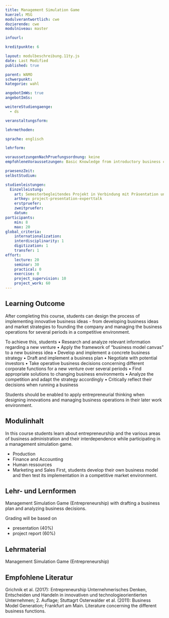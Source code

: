 ```yaml
---
title: Management Simulation Game
kuerzel: MSG
modulverantwortlich: cwe
dozierende: cwe
modulniveau: master

infourl: 

kreditpunkte: 6

layout: modulbeschreibung.11ty.js
date: Last Modified
published: true

parent: WAMO
schwerpunkt:
kategorie: wahl

angebotImWs: true
angebotImSs: 

weitereStudiengaenge: 
  - ds

veranstaltungsform: 

lehrmethoden:

sprache: englisch

lehrform:

voraussetzungenNachPruefungsordnung: keine
empfohleneVoraussetzungen: Basic Knowledge from introductory business courses (Marketing, Finance, Accounting, Production)

praesenzZeit: 
selbstStudium: 

studienleistungen:
  Einzelleistung:
    art: Semesterbegleitendes Projekt in Verbindung mit Präsentation und Fachgespräch
    artkey: project-presentation-experttalk
    erstpruefer: 
    zweitpruefer: 
    datum:
participants: 
    min: 8
    max: 20
global_criteria:
    internationalization:
    interdisciplinarity: 1
    digitization: 1
    transfer: 1
effort:
    lecture: 20
    seminar: 30
    practical: 0
    exercise: 0
    project_supervision: 10
    project_work: 60
---
```


<!-- https://hops.gm.th-koeln.de/hops/modules/modulelisting/module.php?mkz=1645 -->

## Learning Outcome


After completing this course, students can design the process of implementing innovative business ideas - from developing business ideas and market strategies to founding the company and managing the business operations for several periods in a competitive environment.


To achieve this, students
•	Research and analyze relevant information regarding a new venture
•	Apply the framework of “business model canvas” to a new business idea
•	Develop and implement a concrete business strategy
•	Draft and implement a business plan
•	Negotiate with potential investors
•	Take operative business decisions concerning different corporate functions for a new venture over several periods
•	Find appropriate solutions to changing business environments
•	Analyze the competition and adapt the strategy accordingly
•	Critically reflect their decisions when running a business


Students should be enabled to apply entrepreneurial thinking when designing innovations and managing business operations in their later work environment.  


 
## Modulinhalt


In this course students learn about entrepreneurship and the various areas of business 
administration and their interdependence while participating in a management simulation game.

* Production
* Finance and Accounting
* Human ressources
* Marketing and Sales
First, students develop their own business model and then test its implementation in a competitive market environment.


## Lehr- und Lernformen

Management Simulation Game (Entrepreneurship) with drafting a business plan and 
analyzing business decisions.

Grading will be based on
* presentation (40%)
* project report (60%)




## Lehrmaterial

Management Simulation Game (Entrepreneurship)


## Empfohlene Literatur

Grichnik et al. (2017): Entrepreneurship Unternehmerisches Denken, Entscheiden und Handeln in innovativen und technologieorientierten Unternehmen; 2. Auflage; Stuttagrt
Osterwalder et al. (2011): Business Model Generation; Frankfurt am Main.
Literature concerning the different business functions.